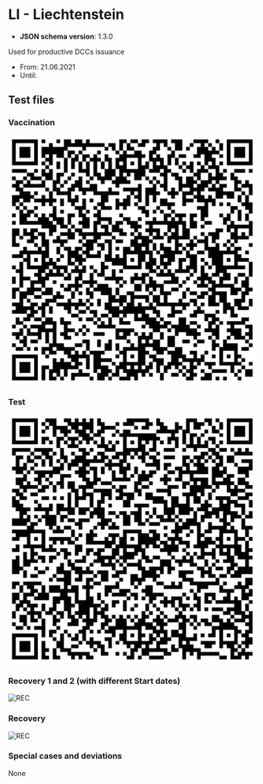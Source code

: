 # LI - Liechtenstein

* **JSON schema version**: 1.3.0

Used for productive DCCs issuance
* From: 21.06.2021
* Until:

## Test files

### Vaccination

![VAC](VAC_new.png)

### Test

![TEST](TEST_new_2022-01-31.png)

### Recovery 1 and 2 (with different Start dates)

![REC](REC_new(1).png)

### Recovery

![REC](REC_new(2).png)


### Special cases and deviations
None